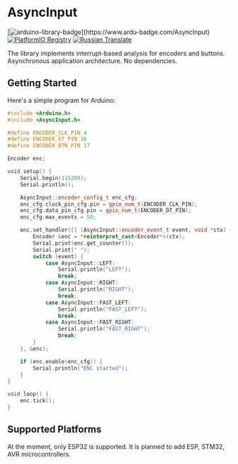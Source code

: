 **AsyncInput**
===========
[![arduino-library-badge](https://www.ardu-badge.com/badge/AsyncInput.svg?)](https://www.ardu-badge.com/AsyncInput)
[![PlatformIO Registry](https://badges.registry.platformio.org/packages/kobaproduction/library/AsyncInput.svg)](https://registry.platformio.org/libraries/kobaproduction/AsyncInput)
[![Russian Translate](https://img.shields.io/badge/README-RUSSIAN_TRANLATE-blueviolet.svg?style=flat-square)](https://github-com.translate.goog/KobaProduction/AsyncInput?_x_tr_sl=en&_x_tr_tl=ru)


The library implements interrupt-based analysis for encoders and buttons. Asynchronous application architecture. No dependencies.


## Getting Started

Here's a simple program for Arduino:

```cpp
#include <Arduino.h>
#include <AsyncInput.h>

#define ENCODER_CLK_PIN 4
#define ENCODER_DT_PIN 16
#define ENCODER_BTN_PIN 17

Encoder enc;

void setup() {
    Serial.begin(115200);
    Serial.println();

    AsyncInput::encoder_config_t enc_cfg;
    enc_cfg.clock_pin_cfg.pin = gpio_num_t(ENCODER_CLK_PIN);
    enc_cfg.data_pin_cfg.pin = gpio_num_t(ENCODER_DT_PIN);
    enc_cfg.max_events = 50;

    enc.set_handler([] (AsyncInput::encoder_event_t event, void *ctx) {
        Encoder &enc = *reinterpret_cast<Encoder*>(ctx);
        Serial.print(enc.get_counter());
        Serial.print(" ");
        switch (event) {
            case AsyncInput::LEFT:
                Serial.println("LEFT");
                break;
            case AsyncInput::RIGHT:
                Serial.println("RIGHT");
                break;
            case AsyncInput::FAST_LEFT:
                Serial.println("FAST_LEFT");
                break;
            case AsyncInput::FAST_RIGHT:
                Serial.println("FAST_RIGHT");
                break;
        }
    }, &enc);

    if (enc.enable(enc_cfg)) {
        Serial.println("ENC started");
    }
}

void loop() {
    enc.tick();
}
```

## Supported Platforms

At the moment, only ESP32 is supported. It is planned to add ESP, STM32, AVR microcontrollers.